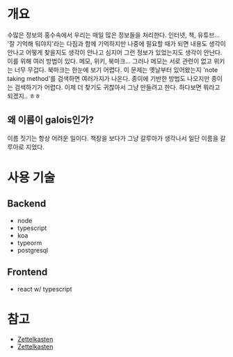 # 개요

수많은 정보의 홍수속에서 우리는 매일 많은 정보들을 처리한다. 인터넷, 책, 유튜브... '잘 기억해 둬야지'라는 다짐과 함께 기억하지만 나중에 필요할 때가 되면 내용도 생각이 안나고 어떻게 찾을지도 생각이 안나고 심지어 그런 정보가 있었는지도 생각이 안난다.
이를 위해 여러 방법이 있다. 메모, 위키, 북마크... 그러나 메모는 서로 관련이 없고 위키는 너무 무겁다. 북마크는 한눈에 보기 어렵다.
이 문제는 옛날부터 있어왔는지 'note taking method'를 검색하면 여러가지가 나온다. 종이에 기반한 방법도 나오지만 종이는 검색하기가 어렵다.
이제 더 찾기도 귀찮아서 그냥 만들려고 한다. 하다보면 뭐라고 되겠지.. ㅎㅎ

## 왜 이름이 galois인가?
이름 짓기는 항상 어려운 일이다. 책장을 보다가 그냥 갈루아가 생각나서 일단 이름을 갈루아로 지었다.

# 사용 기술

## Backend

- node
- typescript
- koa
- typeorm
- postgresql

## Frontend

- react w/ typescript

# 참고

- [Zettelkasten](https://en.wikipedia.org/wiki/Zettelkasten)
- [Zettelkasten](https://www.lesswrong.com/posts/NfdHG6oHBJ8Qxc26s/the-zettelkasten-method-1)
